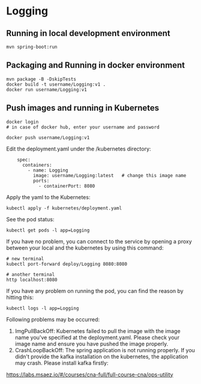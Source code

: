 # Logging

## Running in local development environment

```
mvn spring-boot:run
```

## Packaging and Running in docker environment

```
mvn package -B -DskipTests
docker build -t username/Logging:v1 .
docker run username/Logging:v1
```

## Push images and running in Kubernetes

```
docker login 
# in case of docker hub, enter your username and password

docker push username/Logging:v1
```

Edit the deployment.yaml under the /kubernetes directory:
```
    spec:
      containers:
        - name: Logging
          image: username/Logging:latest   # change this image name
          ports:
            - containerPort: 8080

```

Apply the yaml to the Kubernetes:
```
kubectl apply -f kubernetes/deployment.yaml
```

See the pod status:
```
kubectl get pods -l app=Logging
```

If you have no problem, you can connect to the service by opening a proxy between your local and the kubernetes by using this command:
```
# new terminal
kubectl port-forward deploy/Logging 8080:8080

# another terminal
http localhost:8080
```

If you have any problem on running the pod, you can find the reason by hitting this:
```
kubectl logs -l app=Logging
```

Following problems may be occurred:

1. ImgPullBackOff:  Kubernetes failed to pull the image with the image name you've specified at the deployment.yaml. Please check your image name and ensure you have pushed the image properly.
1. CrashLoopBackOff: The spring application is not running properly. If you didn't provide the kafka installation on the kubernetes, the application may crash. Please install kafka firstly:

https://labs.msaez.io/#/courses/cna-full/full-course-cna/ops-utility

